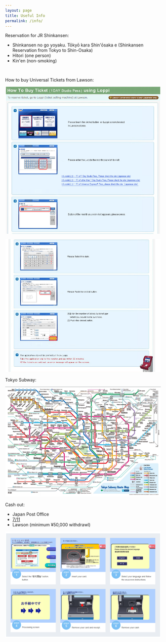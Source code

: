 ```yaml
---
layout: page
title: Useful Info
permalink: /info/
---
```


Reservation for JR Shinkansen:

* Shinkansen no go yoyaku. Tōkyō kara Shin'ōsaka e (Shinkansen Reservation from Tokyo to Shin-Osaka)&nbsp;
* Hitori (one person)
* Kin'en (non-smoking)

&nbsp;

How to buy Universal Tickets from Lawson:

![](/uploads/versions/universalticket1---x----860-811x---.PNG)

![](/uploads/versions/universalticket2---x----904-771x---.PNG)

Tokyo Subway:

![](/uploads/versions/tokyosubway-1---x----1120-793x---.PNG)

Cash out:

* Japan Post Office
* [7/11](https://www.sevenbank.co.jp/oos/adv/intlcard02/en/)
* Lawson (minimum ¥50,000 withdrawl)

![](/uploads/versions/lawson-atm---x----1039-712x---.PNG)